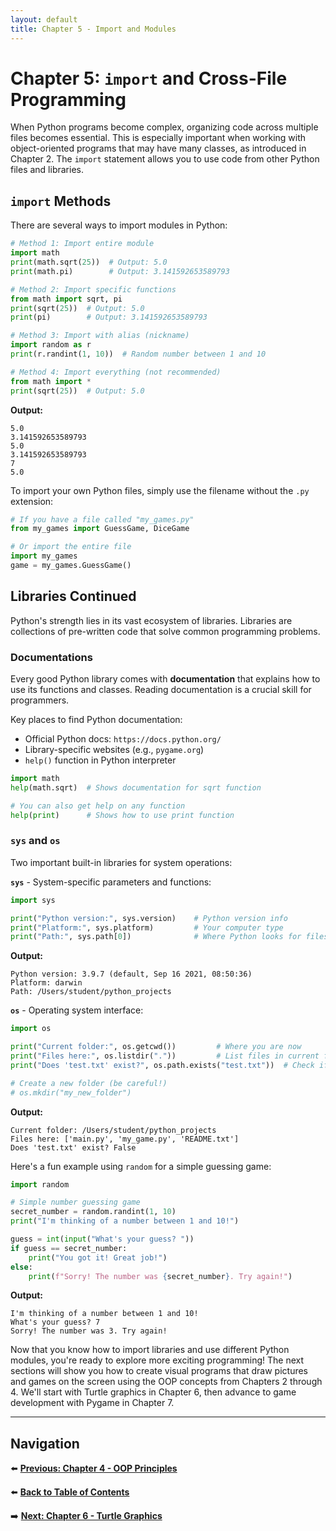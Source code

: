```yaml
---
layout: default
title: Chapter 5 - Import and Modules
---
```


# Chapter 5: `import` and Cross-File Programming

When Python programs become complex, organizing code across multiple files becomes essential. This is especially important when working with object-oriented programs that may have many classes, as introduced in Chapter 2. The `import` statement allows you to use code from other Python files and libraries.

## `import` Methods

There are several ways to import modules in Python:

```python
# Method 1: Import entire module
import math
print(math.sqrt(25))  # Output: 5.0
print(math.pi)        # Output: 3.141592653589793

# Method 2: Import specific functions
from math import sqrt, pi
print(sqrt(25))  # Output: 5.0
print(pi)        # Output: 3.141592653589793

# Method 3: Import with alias (nickname)
import random as r
print(r.randint(1, 10))  # Random number between 1 and 10

# Method 4: Import everything (not recommended)
from math import *
print(sqrt(25))  # Output: 5.0
```

**Output:**
```
5.0
3.141592653589793
5.0
3.141592653589793
7
5.0
```

To import your own Python files, simply use the filename without the `.py` extension:

```python
# If you have a file called "my_games.py"
from my_games import GuessGame, DiceGame

# Or import the entire file
import my_games
game = my_games.GuessGame()
```

## Libraries Continued

Python's strength lies in its vast ecosystem of libraries. Libraries are collections of pre-written code that solve common programming problems.

### Documentations

Every good Python library comes with **documentation** that explains how to use its functions and classes. Reading documentation is a crucial skill for programmers.

Key places to find Python documentation:
- Official Python docs: `https://docs.python.org/`
- Library-specific websites (e.g., `pygame.org`)
- `help()` function in Python interpreter

```python
import math
help(math.sqrt)  # Shows documentation for sqrt function

# You can also get help on any function
help(print)      # Shows how to use print function
```

### `sys` and `os`

Two important built-in libraries for system operations:

**`sys`** - System-specific parameters and functions:
```python
import sys

print("Python version:", sys.version)    # Python version info
print("Platform:", sys.platform)         # Your computer type
print("Path:", sys.path[0])              # Where Python looks for files
```

**Output:**
```
Python version: 3.9.7 (default, Sep 16 2021, 08:50:36) 
Platform: darwin
Path: /Users/student/python_projects
```

**`os`** - Operating system interface:
```python
import os

print("Current folder:", os.getcwd())         # Where you are now
print("Files here:", os.listdir("."))         # List files in current folder
print("Does 'test.txt' exist?", os.path.exists("test.txt"))  # Check if file exists

# Create a new folder (be careful!)
# os.mkdir("my_new_folder")
```

**Output:**
```
Current folder: /Users/student/python_projects
Files here: ['main.py', 'my_game.py', 'README.txt']
Does 'test.txt' exist? False
```

Here's a fun example using `random` for a simple guessing game:

```python
import random

# Simple number guessing game
secret_number = random.randint(1, 10)
print("I'm thinking of a number between 1 and 10!")

guess = int(input("What's your guess? "))
if guess == secret_number:
    print("You got it! Great job!")
else:
    print(f"Sorry! The number was {secret_number}. Try again!")
```

**Output:**
```
I'm thinking of a number between 1 and 10!
What's your guess? 7
Sorry! The number was 3. Try again!
```

Now that you know how to import libraries and use different Python modules, you're ready to explore more exciting programming! The next sections will show you how to create visual programs that draw pictures and games on the screen using the OOP concepts from Chapters 2 through 4. We'll start with Turtle graphics in Chapter 6, then advance to game development with Pygame in Chapter 7.

---

## Navigation

⬅️ **[Previous: Chapter 4 - OOP Principles](chapter-04.md)**

⬅️ **[Back to Table of Contents](table-of-contents.md)**

➡️ **[Next: Chapter 6 - Turtle Graphics](chapter-06.md)**